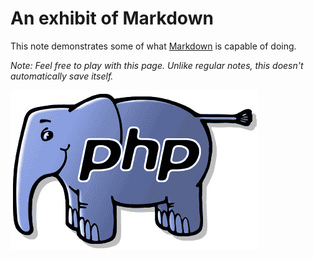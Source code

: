# An exhibit of Markdown

This note demonstrates some of what [Markdown][1] is capable of doing.

*Note: Feel free to play with this page. Unlike regular notes, this doesn't automatically save itself.*

![](images/elephant.png)

[1]: http://daringfireball.net/projects/markdown/